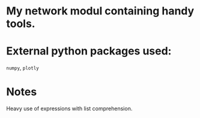 # My network modul containing handy tools.


# External python packages used:
`numpy`, `plotly`

# Notes
Heavy use of expressions with list comprehension.

